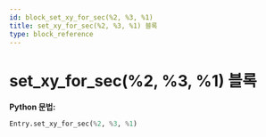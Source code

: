 ```yaml
---
id: block_set_xy_for_sec(%2, %3, %1)
title: set_xy_for_sec(%2, %3, %1) 블록
type: block_reference
---
```


# set_xy_for_sec(%2, %3, %1) 블록

**Python 문법:**
```python
Entry.set_xy_for_sec(%2, %3, %1)
```

